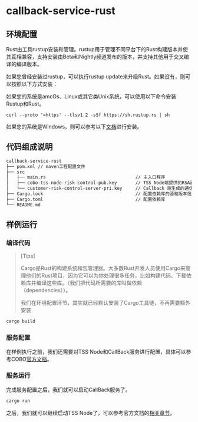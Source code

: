 # callback-service-rust

## 环境配置
Rust由工具rustup安装和管理。rustup用于管理不同平台下的Rust构建版本并使其互相兼容，支持安装由Beta和Nightly频道发布的版本，并支持其他用于交叉编译的编译版本。

如果您曾经安装过rustup，可以执行rustup update来升级Rust。如果没有，则可以按照以下方式安装：

如果您的系统是amcOs、Linux或其它类Unix系统，可以使用以下命令安装Rustup和Rust。
~~~
curl --proto '=https' --tlsv1.2 -sSf https://sh.rustup.rs | sh
~~~

如果您的系统是Windows，则可以参考以下[文档](https://learn.microsoft.com/zh-cn/windows/dev-environment/rust/setup)进行安装。

## 代码组成说明
```markdown
callback-service-rust
├── pom.xml // maven工程配置文件
├── src
│   ├── main.rs                                  // 主入口程序
│   ├── cobo-tss-node-risk-control-pub.key       // TSS Node端提供的RSA通信公钥
│   └── customer-risk-control-server-pri.key     // Callback 端生成的通信私钥
├── Cargo.lock                                   // 配置依赖库的源和版本信息
├── Cargo.toml                                   // 配置依赖库
└── README.md
```

## 样例运行
### 编译代码
> [Tips]
> 
> Cargo是Rust的构建系统和包管理器。大多数Rust开发人员使用Cargo来管理他们的Rust项目，因为它可以为你处理很多任务，比如构建代码、下载依赖库并编译这些库。（我们把代码所需要的库叫做依赖（dependencies））。
> 
> 我们在环境配置环节，其实就已经默认安装了Cargo工具链，不再需要额外安装
```markdown
cargo build
```

### 服务配置
在样例执行之前，我们还需要对TSS Node和CallBack服务进行配置，具体可以参考COBO[官方文档](https://docs.google.com/document/d/1ifQMVqCSyc129OGq7AKo7t5QBBkkAeu9svLfX4lKPhI/edit#heading=h.zh8q167fpjo3)。

### 服务运行
完成服务配置之后，我们就可以启动CallBack服务了。
```markdown
cargo run 
```
之后，我们就可以继续启动TSS Node了，可以参考官方文档的[相关章节](https://docs.google.com/document/d/1ifQMVqCSyc129OGq7AKo7t5QBBkkAeu9svLfX4lKPhI/edit#heading=h.3shma34oqi61)。

